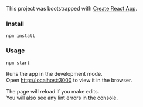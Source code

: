 This project was bootstrapped with [Create React App](https://github.com/facebook/create-react-app).

### Install

`npm install`

### Usage

`npm start`

Runs the app in the development mode.<br />
Open [http://localhost:3000](http://localhost:3000) to view it in the browser.

The page will reload if you make edits.<br />
You will also see any lint errors in the console.
